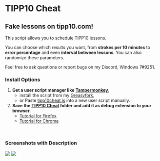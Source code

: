 # TIPP10 Cheat

<h2>Fake lessons on tipp10.com!</h2>
<p>This script allows you to schedule TIPP10 lessons.</p>
<p>You can choose which results you want, from <strong>strokes per 10 minutes</strong> to <strong>error percentage</strong> and even <strong>interval between lessons</strong>. You can also randomize these parameters.</p>
<p>Feel free to ask questions or report bugs on my Discord, Windows 7#9251.</p>

<h3>Install Options</h3>

1. **Get a user script manager like** <a href="https://www.tampermonkey.net/">**Tampermonkey**</a>,
   - install the script from my <a href="https://greasyfork.org/en/scripts/430017-tipp10-cheat">Greasyfork</a>,
   - or Paste <a href="/TIPP10 Cheat/tipp10cheat.js">tipp10cheat.js</a> into a new user script manually.
2. **Save the <a href="/TIPP10 Cheat/">TIPP10 Cheat</a> folder and add it as debug extension to your browser.**
   - <a href="https://youtu.be/J7el77F1ckg">Tutorial for Firefox</a>
   - <a href="https://youtu.be/oswjtLwCUqg">Tutorial for Chrome</a>

<br>

<!-- Screenshots: https://imgur.com/a/BKq9Dcx -->
<h3>Screenshots with Description</h3>
<img src="https://i.imgur.com/YfwuNgK.png"></img>
<img src="https://i.imgur.com/dB4R5Co.png"></img>